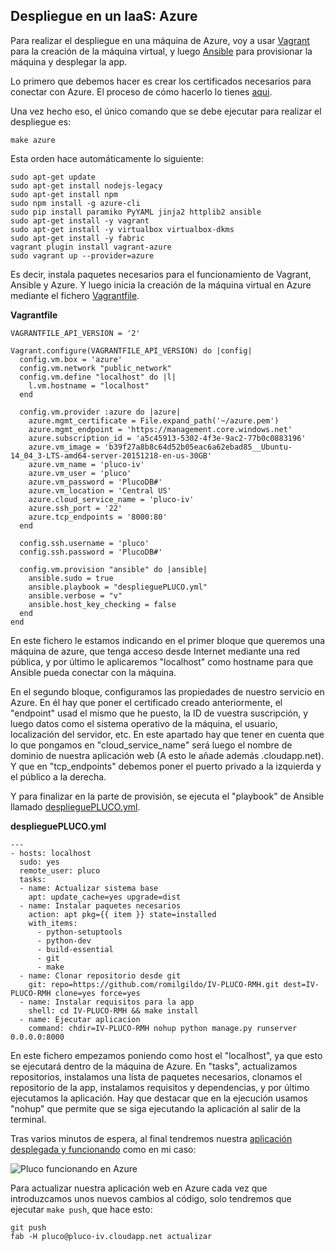 ## Despliegue en un IaaS: Azure

Para realizar el despliegue en una máquina de Azure, voy a usar [Vagrant](https://www.vagrantup.com/) para la creación de la máquina virtual, y luego [Ansible](http://www.ansible.com/) para provisionar la máquina y desplegar la app.

Lo primero que debemos hacer es crear los certificados necesarios para conectar con Azure. El proceso de cómo hacerlo lo tienes [aqui](https://github.com/romilgildo/IV-PLUCO-RMH/blob/master/documentacion/crearCertificados.md).

Una vez hecho eso, el único comando que se debe ejecutar para realizar el despliegue es:

 `make azure`
 
Esta orden hace automáticamente lo siguiente:

```
sudo apt-get update
sudo apt-get install nodejs-legacy
sudo apt-get install npm
sudo npm install -g azure-cli
sudo pip install paramiko PyYAML jinja2 httplib2 ansible
sudo apt-get install -y vagrant
sudo apt-get install -y virtualbox virtualbox-dkms
sudo apt-get install -y fabric
vagrant plugin install vagrant-azure
sudo vagrant up --provider=azure
```

Es decir, instala paquetes necesarios para el funcionamiento de Vagrant, Ansible y Azure. Y luego inicia la creación de la máquina virtual en Azure mediante el fichero [Vagrantfile](https://github.com/romilgildo/IV-PLUCO-RMH/blob/master/Vagrantfile).

**Vagrantfile**

```
VAGRANTFILE_API_VERSION = '2'

Vagrant.configure(VAGRANTFILE_API_VERSION) do |config|
  config.vm.box = 'azure'
  config.vm.network "public_network"
  config.vm.define "localhost" do |l|
	l.vm.hostname = "localhost"
  end
    
  config.vm.provider :azure do |azure|
    azure.mgmt_certificate = File.expand_path('~/azure.pem')
    azure.mgmt_endpoint = 'https://management.core.windows.net'
    azure.subscription_id = 'a5c45913-5302-4f3e-9ac2-77b0c0883196'
    azure.vm_image = 'b39f27a8b8c64d52b05eac6a62ebad85__Ubuntu-14_04_3-LTS-amd64-server-20151218-en-us-30GB'
    azure.vm_name = 'pluco-iv'
    azure.vm_user = 'pluco'
    azure.vm_password = 'PlucoDB#'
    azure.vm_location = 'Central US' 
    azure.cloud_service_name = 'pluco-iv'
    azure.ssh_port = '22'
    azure.tcp_endpoints = '8000:80'
  end
  
  config.ssh.username = 'pluco' 
  config.ssh.password = 'PlucoDB#'

  config.vm.provision "ansible" do |ansible|
	ansible.sudo = true
    ansible.playbook = "desplieguePLUCO.yml"
	ansible.verbose = "v"
	ansible.host_key_checking = false 
  end
end
``` 

En este fichero le estamos indicando en el primer bloque que queremos una máquina de azure, que tenga acceso desde Internet mediante una red pública, y por último le aplicaremos "localhost" como hostname para que Ansible pueda conectar con la máquina.

En el segundo bloque, configuramos las propiedades de nuestro servicio en Azure. En él hay que poner el certificado creado anteriormente, el "endpoint" usad el mismo que he puesto, la ID de vuestra suscripción, y luego datos como el sistema operativo de la máquina, el usuario, localización del servidor, etc. En este apartado hay que tener en cuenta que lo que pongamos en "cloud_service_name" será luego el nombre de dominio de nuestra aplicación web (A esto le añade además .cloudapp.net). Y que en "tcp_endpoints" debemos poner el puerto privado a la izquierda y el público a la derecha.

Y para finalizar en la parte de provisión, se ejecuta el "playbook" de Ansible llamado [desplieguePLUCO.yml](https://github.com/romilgildo/IV-PLUCO-RMH/blob/master/desplieguePLUCO.yml).

**desplieguePLUCO.yml**

```
---
- hosts: localhost
  sudo: yes
  remote_user: pluco
  tasks:
  - name: Actualizar sistema base
    apt: update_cache=yes upgrade=dist 
  - name: Instalar paquetes necesarios
    action: apt pkg={{ item }} state=installed
    with_items:
      - python-setuptools
      - python-dev
      - build-essential
      - git
      - make
  - name: Clonar repositorio desde git
    git: repo=https://github.com/romilgildo/IV-PLUCO-RMH.git dest=IV-PLUCO-RMH clone=yes force=yes
  - name: Instalar requisitos para la app
    shell: cd IV-PLUCO-RMH && make install
  - name: Ejecutar aplicacion
    command: chdir=IV-PLUCO-RMH nohup python manage.py runserver 0.0.0.0:8000
```

En este fichero empezamos poniendo como host el "localhost", ya que esto se ejecutará dentro de la máquina de Azure. En "tasks", actualizamos repositorios, instalamos una lista de paquetes necesarios, clonamos el repositorio de la app, instalamos requisitos y dependencias, y por último ejecutamos la aplicación. Hay que destacar que en la ejecución usamos "nohup" que permite que se siga ejecutando la aplicación al salir de la terminal.

Tras varios minutos de espera, al final tendremos nuestra [aplicación desplegada y funcionando](http://pluco-iv.cloudapp.net/) como en mi caso:

![Pluco funcionando en Azure](http://i628.photobucket.com/albums/uu6/romilgildo/plucoAzure_zpsgoj0dimp.png~original)

Para actualizar nuestra aplicación web en Azure cada vez que introduzcamos unos nuevos cambios al código, solo tendremos que ejecutar `make push`, que hace esto:

```
git push
fab -H pluco@pluco-iv.cloudapp.net actualizar
```
